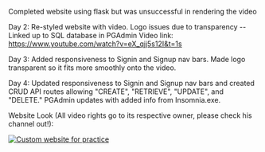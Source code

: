 Completed website using flask but was unsuccessful in rendering the video

Day 2: Re-styled website with video. Logo issues due to transparency -- Linked up to SQL database in PGAdmin
Video link: https://www.youtube.com/watch?v=eX_qjj5s12I&t=1s

Day 3: Added responsiveness to Signin and Signup nav bars. Made logo transparent so it fits more smoothly onto the video. 

Day 4: Updated responsiveness to Signin and Signup nav bars and created CRUD API routes allowing "CREATE", "RETRIEVE", "UPDATE", and "DELETE." PGAdmin updates with added info from Insomnia.exe. 

Website Look (All video rights go to its respective owner, please check his channel out!):

<a href="https://imgflip.com/gif/5iq9ub"><img src="https://i.imgflip.com/5iq9ub.gif" title="Custom website for practice"/></a>

